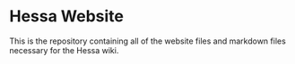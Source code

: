 # Hessa Website
This is the repository containing all of the website files and markdown files necessary for the Hessa wiki.
